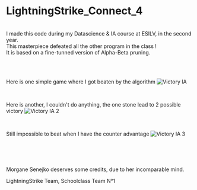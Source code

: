 # LightningStrike_Connect_4

<br />
I made this code during my Datascience & IA course at ESILV, in the second year.<br />
This masterpiece defeated all the other program in the class !<br />
It is based on a fine-tunned version of Alpha-Beta pruning.<br />

<br /><br />

Here is one simple game where I got beaten by the algorithm
![Victory IA](https://user-images.githubusercontent.com/90097422/174677522-b68b8bf0-6b0e-48a7-9941-3726c9c5456f.png)

<br />

Here is another, I couldn't do anything, the one stone lead to 2 possible victory
![Victory IA 2](https://user-images.githubusercontent.com/90097422/174677532-b8e32e2f-e650-4244-8926-c4073288fc21.png)

<br />

Still impossible to beat when I have the counter advantage 
![Victory IA 3](https://user-images.githubusercontent.com/90097422/174678493-f94ed7aa-68ae-4a76-85d6-6026a03d5923.png)

<br /><br /><br />


Morgane Senejko deserves some credits, due to her incomparable mind.

LightningStrike Team, Schoolclass Team N°1 
